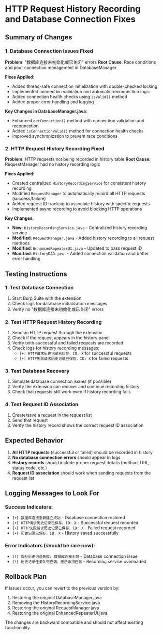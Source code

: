 # HTTP Request History Recording and Database Connection Fixes

## Summary of Changes

### 1. Database Connection Issues Fixed

**Problem**: "数据库连接未初始化或已关闭" errors
**Root Cause**: Race conditions and poor connection management in DatabaseManager

**Fixes Applied**:
- Added thread-safe connection initialization with double-checked locking
- Implemented connection validation and automatic reconnection logic
- Added connection health checks using `isValid()` method
- Added proper error handling and logging

**Key Changes in DatabaseManager.java**:
- Enhanced `getConnection()` method with connection validation and reconnection
- Added `isConnectionValid()` method for connection health checks
- Improved synchronization to prevent race conditions

### 2. HTTP Request History Recording Fixed

**Problem**: HTTP requests not being recorded in history table
**Root Cause**: RequestManager had no history recording logic

**Fixes Applied**:
- Created centralized `HistoryRecordingService` for consistent history recording
- Modified `RequestManager` to automatically record all HTTP requests (success/failure)
- Added request ID tracking to associate history with specific requests
- Implemented async recording to avoid blocking HTTP operations

**Key Changes**:
- **New**: `HistoryRecordingService.java` - Centralized history recording service
- **Modified**: `RequestManager.java` - Added history recording to all request methods
- **Modified**: `EnhancedRepeaterUI.java` - Updated to pass request ID
- **Modified**: `HistoryDAO.java` - Added connection validation and better error handling

## Testing Instructions

### 1. Test Database Connection
1. Start Burp Suite with the extension
2. Check logs for database initialization messages
3. Verify no "数据库连接未初始化或已关闭" errors

### 2. Test HTTP Request History Recording
1. Send an HTTP request through the extension
2. Check if the request appears in the history panel
3. Verify both successful and failed requests are recorded
4. Check logs for history recording messages:
   - `[+] HTTP请求历史记录已保存，ID: X` for successful requests
   - `[+] HTTP失败请求历史记录已保存，ID: X` for failed requests

### 3. Test Database Recovery
1. Simulate database connection issues (if possible)
2. Verify the extension can recover and continue recording history
3. Check that requests still work even if history recording fails

### 4. Test Request ID Association
1. Create/save a request in the request list
2. Send that request
3. Verify the history record shows the correct request ID association

## Expected Behavior

1. **All HTTP requests** (successful or failed) should be recorded in history
2. **No database connection errors** should appear in logs
3. **History records** should include proper request details (method, URL, status code, etc.)
4. **Request ID association** should work when sending requests from the request list

## Logging Messages to Look For

### Success Indicators:
- `[+] 数据库连接重新建立成功` - Database connection restored
- `[+] HTTP请求历史记录已保存，ID: X` - Successful request recorded
- `[+] HTTP失败请求历史记录已保存，ID: X` - Failed request recorded
- `[+] 历史记录已保存，ID: X` - History saved successfully

### Error Indicators (should be rare now):
- `[!] 保存历史记录失败: 数据库连接无效` - Database connection issue
- `[!] 历史记录任务队列已满，无法添加任务` - Recording service overloaded

## Rollback Plan

If issues occur, you can revert to the previous version by:
1. Restoring the original DatabaseManager.java
2. Removing the HistoryRecordingService.java
3. Restoring the original RequestManager.java
4. Restoring the original EnhancedRepeaterUI.java

The changes are backward compatible and should not affect existing functionality.